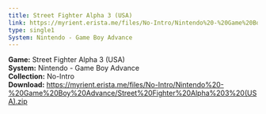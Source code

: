 ```yaml
---
title: Street Fighter Alpha 3 (USA)
link: https://myrient.erista.me/files/No-Intro/Nintendo%20-%20Game%20Boy%20Advance/Street%20Fighter%20Alpha%203%20(USA).zip
type: single1
System: Nintendo - Game Boy Advance
---
```

<b>Game:</b> Street Fighter Alpha 3 (USA)<br>
<b>System:</b> Nintendo - Game Boy Advance<br>
<b>Collection:</b> No-Intro<br>
<b>Download:</b> https://myrient.erista.me/files/No-Intro/Nintendo%20-%20Game%20Boy%20Advance/Street%20Fighter%20Alpha%203%20(USA).zip